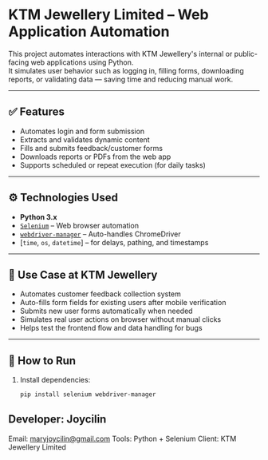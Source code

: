 # KTM Jewellery Limited – Web Application Automation

This project automates interactions with KTM Jewellery's internal or public-facing web applications using Python.  
It simulates user behavior such as logging in, filling forms, downloading reports, or validating data — saving time and reducing manual work.

---

## ✅ Features

- Automates login and form submission
- Extracts and validates dynamic content
- Fills and submits feedback/customer forms
- Downloads reports or PDFs from the web app
- Supports scheduled or repeat execution (for daily tasks)

---

## ⚙️ Technologies Used

- **Python 3.x**
- [`Selenium`](https://www.selenium.dev/) – Web browser automation
- [`webdriver-manager`](https://github.com/SergeyPirogov/webdriver_manager) – Auto-handles ChromeDriver
- [`time`, `os`, `datetime`] – for delays, pathing, and timestamps

---

## 💼 Use Case at KTM Jewellery

- Automates customer feedback collection system
- Auto-fills form fields for existing users after mobile verification
- Submits new user forms automatically when needed
- Simulates real user actions on browser without manual clicks
- Helps test the frontend flow and data handling for bugs

---

## 🚀 How to Run

1. Install dependencies:

   ```bash
   pip install selenium webdriver-manager
## Developer: Joycilin
Email: maryjoycilin@gmail.com
Tools: Python + Selenium
Client: KTM Jewellery Limited
